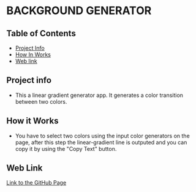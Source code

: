# BACKGROUND GENERATOR

## Table of Contents

- [Project Info](#project_info)
- [How In Works](#project_status)
- [Web link](#web_link)


## Project info

* This a linear gradient generator app. It generates a color transition between two colors.

## How it Works

* You have to select two colors using the input color generators on the page, after this step 
the linear-gradient line is outputed and you can copy it by using the "Copy Text" button.


## Web Link

[Link to the  GitHub Page](https://sebagruia.github.io/ToDo-List/)








